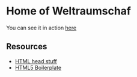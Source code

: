 # Home of Weltraumschaf

You can see it in action [here](https://www.weltraumschaf.de)

## Resources

- [HTML head stuff](https://htmlhead.dev/)
- [HTML5 Boilerplate](https://html5boilerplate.com/)
